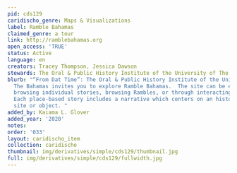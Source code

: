 ```yaml
---
pid: cds129
caridischo_genre: Maps & Visualizations
label: Ramble Bahamas
claimed_genre: a tour
link: http://ramblebahamas.org
open_access: 'TRUE'
status: Active
language: en
creators: Tracey Thompson, Jessica Dawson
stewards: The Oral & Public History Institute of the University of The Bahamas
blurb: "“From Dat Time”: The Oral & Public History Institute of the University of
  The Bahamas invites you to explore Ramble Bahamas.  The site can be explored by
  browsing individual stories, browsing Rambles, or through interacting with the map.
  Each place-based story includes a narrative which centers on an historically significant
  site or object. "
added_by: Kaiama L. Glover
added_year: '2020'
notes: 
order: '033'
layout: caridischo_item
collection: caridischo
thumbnail: img/derivatives/simple/cds129/thumbnail.jpg
full: img/derivatives/simple/cds129/fullwidth.jpg
---
```

